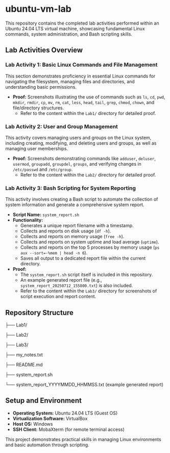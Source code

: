 # ubuntu-vm-lab

This repository contains the completed lab activities performed within an Ubuntu 24.04 LTS virtual machine, showcasing fundamental Linux commands, system administration, and Bash scripting skills.

## Lab Activities Overview

### Lab Activity 1: Basic Linux Commands and File Management

This section demonstrates proficiency in essential Linux commands for navigating the filesystem, managing files and directories, and understanding basic permissions.

* **Proof:** Screenshots illustrating the use of commands such as `ls`, `cd`, `pwd`, `mkdir`, `rmdir`, `cp`, `mv`, `rm`, `cat`, `less`, `head`, `tail`, `grep`, `chmod`, `chown`, and file/directory structures.
    * Refer to the content within the `Lab1/` directory for detailed proof.

### Lab Activity 2: User and Group Management

This activity covers managing users and groups on the Linux system, including creating, modifying, and deleting users and groups, as well as managing user memberships.

* **Proof:** Screenshots demonstrating commands like `adduser`, `deluser`, `usermod`, `groupadd`, `groupdel`, `groups`, and verifying changes in `/etc/passwd` and `/etc/group`.
    * Refer to the content within the `Lab2/` directory for detailed proof.

### Lab Activity 3: Bash Scripting for System Reporting

This activity involves creating a Bash script to automate the collection of system information and generate a comprehensive system report.

* **Script Name:** `system_report.sh`
* **Functionality:**
    * Generates a unique report filename with a timestamp.
    * Collects and reports on disk usage (`df -h`).
    * Collects and reports on memory usage (`free -h`).
    * Collects and reports on system uptime and load average (`uptime`).
    * Collects and reports on the top 5 processes by memory usage (`ps aux --sort=-%mem | head -n 6`).
    * Saves all output to a dedicated report file within the current directory.
* **Proof:**
    * The `system_report.sh` script itself is included in this repository.
    * An example generated report file (e.g., `system_report_20250712_155800.txt`) is also included.
    * Refer to the content within the `Lab3/` directory for screenshots of script execution and report content.

## Repository Structure


├── Lab1/

├── Lab2/

├── Lab3/

├── my_notes.txt

├── README.md

├── system_report.sh

└── system_report_YYYYMMDD_HHMMSS.txt (example generated report)
## Setup and Environment

* **Operating System:** Ubuntu 24.04 LTS (Guest OS)
* **Virtualization Software:** VirtualBox
* **Host OS:** Windows
* **SSH Client:** MobaXterm (for remote terminal access)

This project demonstrates practical skills in managing Linux environments and basic automation through scripting.
